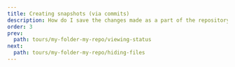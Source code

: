 ```yaml
---
title: Creating snapshots (via commits)
description: How do I save the changes made as a part of the repository's history?
order: 3
prev:
  path: tours/my-folder-my-repo/viewing-status
next:
  path: tours/my-folder-my-repo/hiding-files
---
```

